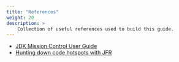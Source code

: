 ```yaml
---
title: "References"
weight: 20
description: >
    Collection of useful references used to build this guide.
---
```


* [JDK Mission Control User Guide](https://docs.oracle.com/javacomponents/doc/JDMUG/JDMUG.pdf)
* [Hunting down code hotspots with JFR](https://bell-sw.com/announcements/2020/07/22/Hunting-down-code-hotspots-with-JDK-Flight-Recorder/)
